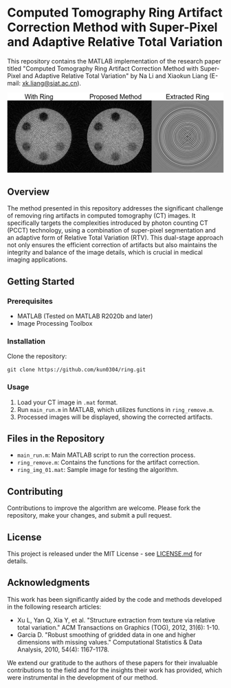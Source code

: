 # Computed Tomography Ring Artifact Correction Method with Super-Pixel and Adaptive Relative Total Variation

This repository contains the MATLAB implementation of the research paper titled "Computed Tomography Ring Artifact Correction Method with Super-Pixel and Adaptive Relative Total Variation" by Na Li and Xiaokun Liang (E-mail: xk.liang@siat.ac.cn).

![Results](results.png)

## Overview

The method presented in this repository addresses the significant challenge of removing ring artifacts in computed tomography (CT) images. It specifically targets the complexities introduced by photon counting CT (PCCT) technology, using a combination of super-pixel segmentation and an adaptive form of Relative Total Variation (RTV). This dual-stage approach not only ensures the efficient correction of artifacts but also maintains the integrity and balance of the image details, which is crucial in medical imaging applications.

## Getting Started

### Prerequisites

- MATLAB (Tested on MATLAB R2020b and later)
- Image Processing Toolbox

### Installation

Clone the repository:

```
git clone https://github.com/kun0304/ring.git
```

### Usage

1. Load your CT image in `.mat` format.
2. Run `main_run.m` in MATLAB, which utilizes functions in `ring_remove.m`.
3. Processed images will be displayed, showing the corrected artifacts.

## Files in the Repository

- `main_run.m`: Main MATLAB script to run the correction process.
- `ring_remove.m`: Contains the functions for the artifact correction.
- `ring_img_01.mat`: Sample image for testing the algorithm.

## Contributing

Contributions to improve the algorithm are welcome. Please fork the repository, make your changes, and submit a pull request.

## License

This project is released under the MIT License - see [LICENSE.md](LICENSE.md) for details.

## Acknowledgments

This work has been significantly aided by the code and methods developed in the following research articles:

- Xu L, Yan Q, Xia Y, et al. "Structure extraction from texture via relative total variation." ACM Transactions on Graphics (TOG), 2012, 31(6): 1-10.
- Garcia D. "Robust smoothing of gridded data in one and higher dimensions with missing values." Computational Statistics & Data Analysis, 2010, 54(4): 1167-1178.

We extend our gratitude to the authors of these papers for their invaluable contributions to the field and for the insights their work has provided, which were instrumental in the development of our method.
